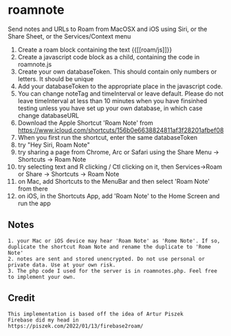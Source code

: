# roamnote
Send notes and URLs to Roam from MacOSX and iOS using Siri, or the Share Sheet, or the Services/Context menu

1. Create a roam block containing the text {{[[roam/js]]}}
2. Create a javascript code block as a child, containing the code in roamnote.js
3. Create your own databaseToken. This should contain only numbers or letters. It should be unique
4. Add your databaseToken to the appropriate place in the javascript code.
5. You can change noteTag and timeInterval or leave default. Please do not leave timeInterval at less than 10 minutes when you have finsinhed testing unless you have set up your own database, in which case change databaseURL
6. Download the Apple Shortcut 'Roam Note' from https://www.icloud.com/shortcuts/156b0e6638824811af3f28201afbef08
7. When you first run the shortcut, enter the same databaseToken
8. try "Hey Siri, Roam Note"
9. try sharing a page from Chrome, Arc or Safari using the Share Menu -> Shortcuts -> Roam Note
10. try selecting text and R clicking / Ctl clicking on it, then Services->Roam or Share -> Shortcuts -> Roam Note
11. on Mac, add Shortcuts to the MenuBar and then select 'Roam Note' from there
12. on iOS, in the Shortcuts App, add  'Roam Note' to the Home Screen and run the app


## Notes
    1. your Mac or iOS device may hear 'Roam Note' as 'Rome Note'. If so, duplicate the shortcut Roam Note and rename the duplicate to 'Rome Note'
    2. notes are sent and stored unencrypted. Do not use personal or private data. Use at your own risk.
    3. The php code I used for the server is in roamnotes.php. Feel free to implement your own.

## Credit
    This implementation is based off the idea of Artur Piszek
    Firebase did my head in
    https://piszek.com/2022/01/13/firebase2roam/
